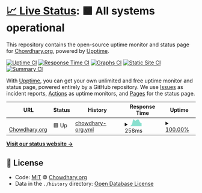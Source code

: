 # [📈 Live Status](https://chowdhary-org.github.io/status/): <!--live status--> **🟩 All systems operational**

This repository contains the open-source uptime monitor and status page for [Chowdhary.org](https://chowdhary.org), powered by [Upptime](https://github.com/upptime/upptime).

[![Uptime CI](https://github.com/koj-co/upptime/workflows/Uptime%20CI/badge.svg)](https://github.com/koj-co/upptime/actions?query=workflow%3A%22Uptime+CI%22)
[![Response Time CI](https://github.com/koj-co/upptime/workflows/Response%20Time%20CI/badge.svg)](https://github.com/koj-co/upptime/actions?query=workflow%3A%22Response+Time+CI%22)
[![Graphs CI](https://github.com/koj-co/upptime/workflows/Graphs%20CI/badge.svg)](https://github.com/koj-co/upptime/actions?query=workflow%3A%22Graphs+CI%22)
[![Static Site CI](https://github.com/koj-co/upptime/workflows/Static%20Site%20CI/badge.svg)](https://github.com/koj-co/upptime/actions?query=workflow%3A%22Static+Site+CI%22)
[![Summary CI](https://github.com/koj-co/upptime/workflows/Summary%20CI/badge.svg)](https://github.com/koj-co/upptime/actions?query=workflow%3A%22Summary+CI%22)

With [Upptime](https://upptime.js.org), you can get your own unlimited and free uptime monitor and status page, powered entirely by a GitHub repository. We use [Issues](https://github.com/chowdhary-org/status/issues) as incident reports, [Actions](https://github.com/chowdhary-org/status/actions) as uptime monitors, and [Pages](https://chowdhary-org.github.io/status/) for the status page.

<!--start: status pages-->
<!-- This summary is generated by Upptime (https://github.com/upptime/upptime) -->
<!-- Do not edit this manually, your changes will be overwritten -->
<!-- prettier-ignore -->
| URL | Status | History | Response Time | Uptime |
| --- | ------ | ------- | ------------- | ------ |
| <img alt="" src="https://favicons.githubusercontent.com/chowdhary.org" height="13"> [Chowdhary.org](https://chowdhary.org) | 🟩 Up | [chowdhary-org.yml](https://github.com/chowdhary-org/status/commits/HEAD/history/chowdhary-org.yml) | <details><summary><img alt="Response time graph" src="./graphs/chowdhary-org/response-time-week.png" height="20"> 258ms</summary><br><a href="https://chowdhary-org.github.io/status/history/chowdhary-org"><img alt="Response time 158" src="https://img.shields.io/endpoint?url=https%3A%2F%2Fraw.githubusercontent.com%2Fchowdhary-org%2Fstatus%2FHEAD%2Fapi%2Fchowdhary-org%2Fresponse-time.json"></a><br><a href="https://chowdhary-org.github.io/status/history/chowdhary-org"><img alt="24-hour response time 154" src="https://img.shields.io/endpoint?url=https%3A%2F%2Fraw.githubusercontent.com%2Fchowdhary-org%2Fstatus%2FHEAD%2Fapi%2Fchowdhary-org%2Fresponse-time-day.json"></a><br><a href="https://chowdhary-org.github.io/status/history/chowdhary-org"><img alt="7-day response time 258" src="https://img.shields.io/endpoint?url=https%3A%2F%2Fraw.githubusercontent.com%2Fchowdhary-org%2Fstatus%2FHEAD%2Fapi%2Fchowdhary-org%2Fresponse-time-week.json"></a><br><a href="https://chowdhary-org.github.io/status/history/chowdhary-org"><img alt="30-day response time 229" src="https://img.shields.io/endpoint?url=https%3A%2F%2Fraw.githubusercontent.com%2Fchowdhary-org%2Fstatus%2FHEAD%2Fapi%2Fchowdhary-org%2Fresponse-time-month.json"></a><br><a href="https://chowdhary-org.github.io/status/history/chowdhary-org"><img alt="1-year response time 164" src="https://img.shields.io/endpoint?url=https%3A%2F%2Fraw.githubusercontent.com%2Fchowdhary-org%2Fstatus%2FHEAD%2Fapi%2Fchowdhary-org%2Fresponse-time-year.json"></a></details> | <details><summary><a href="https://chowdhary-org.github.io/status/history/chowdhary-org">100.00%</a></summary><a href="https://chowdhary-org.github.io/status/history/chowdhary-org"><img alt="All-time uptime 100.00%" src="https://img.shields.io/endpoint?url=https%3A%2F%2Fraw.githubusercontent.com%2Fchowdhary-org%2Fstatus%2FHEAD%2Fapi%2Fchowdhary-org%2Fuptime.json"></a><br><a href="https://chowdhary-org.github.io/status/history/chowdhary-org"><img alt="24-hour uptime 100.00%" src="https://img.shields.io/endpoint?url=https%3A%2F%2Fraw.githubusercontent.com%2Fchowdhary-org%2Fstatus%2FHEAD%2Fapi%2Fchowdhary-org%2Fuptime-day.json"></a><br><a href="https://chowdhary-org.github.io/status/history/chowdhary-org"><img alt="7-day uptime 100.00%" src="https://img.shields.io/endpoint?url=https%3A%2F%2Fraw.githubusercontent.com%2Fchowdhary-org%2Fstatus%2FHEAD%2Fapi%2Fchowdhary-org%2Fuptime-week.json"></a><br><a href="https://chowdhary-org.github.io/status/history/chowdhary-org"><img alt="30-day uptime 100.00%" src="https://img.shields.io/endpoint?url=https%3A%2F%2Fraw.githubusercontent.com%2Fchowdhary-org%2Fstatus%2FHEAD%2Fapi%2Fchowdhary-org%2Fuptime-month.json"></a><br><a href="https://chowdhary-org.github.io/status/history/chowdhary-org"><img alt="1-year uptime 100.00%" src="https://img.shields.io/endpoint?url=https%3A%2F%2Fraw.githubusercontent.com%2Fchowdhary-org%2Fstatus%2FHEAD%2Fapi%2Fchowdhary-org%2Fuptime-year.json"></a></details>

<!--end: status pages-->

[**Visit our status website →**](https://chowdhary-org.github.io/status/)

## 📄 License

- Code: [MIT](./LICENSE) © [Chowdhary.org](https://chowdhary.org)
- Data in the `./history` directory: [Open Database License](https://opendatacommons.org/licenses/odbl/1-0/)
